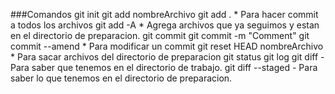 ###Comandos
git init
git add nombreArchivo
git add . * Para hacer commit a todos los archivos
git add -A * Agrega archivos que ya seguimos y estan en el directorio de preparacion.
git commit
git commit -m "Comment"
git commit --amend * Para modificar un commit
git reset HEAD nombreArchivo * Para sacar archivos del directorio de preparacion
git status
git log
git diff - Para saber que tenemos en el directorio de trabajo.
git diff --staged - Para saber lo que tenemos en el directorio de preparacion.